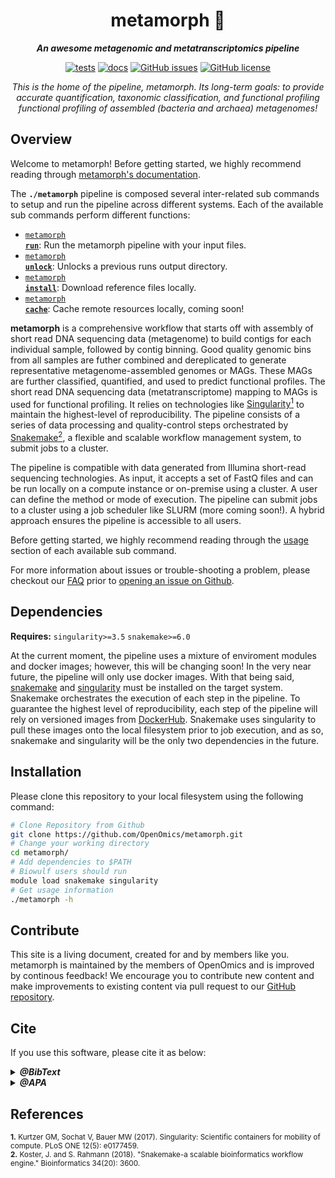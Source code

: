 <div align="center">
   
  <h1>metamorph 🔬</h1>
  
  **_An awesome metagenomic and metatranscriptomics pipeline_**

  [![tests](https://github.com/OpenOmics/metamorph/workflows/tests/badge.svg)](https://github.com/OpenOmics/metamorph/actions/workflows/main.yaml) [![docs](https://github.com/OpenOmics/metamorph/workflows/docs/badge.svg)](https://github.com/OpenOmics/metamorph/actions/workflows/docs.yml) [![GitHub issues](https://img.shields.io/github/issues/OpenOmics/metamorph?color=brightgreen)](https://github.com/OpenOmics/metamorph/issues)  [![GitHub license](https://img.shields.io/github/license/OpenOmics/metamorph)](https://github.com/OpenOmics/metamorph/blob/main/LICENSE) 
  
  <i>
    This is the home of the pipeline, metamorph. Its long-term goals: to provide accurate quantification, taxonomic classification, and functional profiling functional profiling of assembled (bacteria and archaea) metagenomes!
  </i>
</div>

## Overview
Welcome to metamorph! Before getting started, we highly recommend reading through [metamorph's documentation](https://openomics.github.io/metamorph/).

The **`./metamorph`** pipeline is composed several inter-related sub commands to setup and run the pipeline across different systems. Each of the available sub commands perform different functions: 

 * [<code>metamorph <b>run</b></code>](https://openomics.github.io/metamorph/usage/run/): Run the metamorph pipeline with your input files.
 * [<code>metamorph <b>unlock</b></code>](https://openomics.github.io/metamorph/usage/unlock/): Unlocks a previous runs output directory.
 * [<code>metamorph <b>install</b></code>](https://openomics.github.io/metamorph/usage/install/): Download reference files locally.
 * [<code>metamorph <b>cache</b></code>](https://openomics.github.io/metamorph/usage/cache/): Cache remote resources locally, coming soon!

**metamorph** is a comprehensive workflow that starts off with assembly of short read DNA sequencing data (metagenome) to build contigs for each individual sample, followed by contig binning. Good quality genomic bins from all samples are futher combined and dereplicated to generate representative metagenome-assembled genomes or MAGs. These MAGs are further classified, quantified, and used to predict functional profiles. The short read DNA sequencing data (metatranscriptome) mapping to MAGs is used for functional profiling. It relies on technologies like [Singularity<sup>1</sup>](https://singularity.lbl.gov/) to maintain the highest-level of reproducibility. The pipeline consists of a series of data processing and quality-control steps orchestrated by [Snakemake<sup>2</sup>](https://snakemake.readthedocs.io/en/stable/), a flexible and scalable workflow management system, to submit jobs to a cluster.

The pipeline is compatible with data generated from Illumina short-read sequencing technologies. As input, it accepts a set of FastQ files and can be run locally on a compute instance or on-premise using a cluster. A user can define the method or mode of execution. The pipeline can submit jobs to a cluster using a job scheduler like SLURM (more coming soon!). A hybrid approach ensures the pipeline is accessible to all users.

Before getting started, we highly recommend reading through the [usage](https://openomics.github.io/metamorph/usage/run/) section of each available sub command.

For more information about issues or trouble-shooting a problem, please checkout our [FAQ](https://openomics.github.io/metamorph/faq/questions/) prior to [opening an issue on Github](https://github.com/OpenOmics/metamorph/issues).

## Dependencies
**Requires:** `singularity>=3.5`  `snakemake>=6.0`

At the current moment, the pipeline uses a mixture of enviroment modules and docker images; however, this will be changing soon! In the very near future, the pipeline will only use docker images. With that being said, [snakemake](https://snakemake.readthedocs.io/en/stable/getting_started/installation.html) and [singularity](https://singularity.lbl.gov/all-releases) must be installed on the target system. Snakemake orchestrates the execution of each step in the pipeline. To guarantee the highest level of reproducibility, each step of the pipeline will rely on versioned images from [DockerHub](https://hub.docker.com/orgs/nciccbr/repositories). Snakemake uses singularity to pull these images onto the local filesystem prior to job execution, and as so, snakemake and singularity will be the only two dependencies in the future.

## Installation
Please clone this repository to your local filesystem using the following command:
```bash
# Clone Repository from Github
git clone https://github.com/OpenOmics/metamorph.git
# Change your working directory
cd metamorph/
# Add dependencies to $PATH
# Biowulf users should run
module load snakemake singularity
# Get usage information
./metamorph -h
```

## Contribute 
This site is a living document, created for and by members like you. metamorph is maintained by the members of OpenOmics and is improved by continous feedback! We encourage you to contribute new content and make improvements to existing content via pull request to our [GitHub repository](https://github.com/OpenOmics/metamorph).


## Cite

If you use this software, please cite it as below:  

<details>
  <summary><b><i>@BibText</i></b></summary>
 
```text
Citation coming soon!
```

</details>

<details>
  <summary><b><i>@APA</i></b></summary>

```text
Citation coming soon!
```

</details>


## References
<sup>**1.**  Kurtzer GM, Sochat V, Bauer MW (2017). Singularity: Scientific containers for mobility of compute. PLoS ONE 12(5): e0177459.</sup>  
<sup>**2.**  Koster, J. and S. Rahmann (2018). "Snakemake-a scalable bioinformatics workflow engine." Bioinformatics 34(20): 3600.</sup>  

